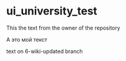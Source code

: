 # ui_university_test

This the text from the owner of the repository

А это мой текст

text on 6-wiki-updated branch
